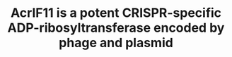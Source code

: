 ---
title: "AcrIF11 is a potent CRISPR-specific ADP-ribosyltransferase encoded by phage and plasmid"
authors: "**Chen DF&#42;**, **Roe LT&#42;**, Li Y, Borges AL, Zhang JY, Babbar P, Maji S, Stevens MGV, **Correy GJ**, Diolaiti ME, Smith DH, Ashworth A, Stroud RM, Kelly MJS, Bondy-Denomy J, **Fraser JS**"
journal: mBio 
pub_date: "2025-08-14"
image: "/static/img/pub/2024_chen_roe.jpg"
pmid: "40810510" 
pmcid: "PMC12421852"
#biorxiv:
biorxiv_version: "2024.08.26.609590v1"
pdf: "http://cdn.fraserlab.com/publications/2025_chen_roe.pdf"
pdbs:
  - "8DWQ"
links:
  - name: Bondy-Denomy lab @ UC San Francisco
    url: "https://bondydenomylab.com/"
---